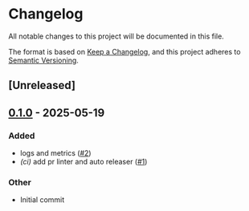 # Changelog

All notable changes to this project will be documented in this file.

The format is based on [Keep a Changelog](https://keepachangelog.com/en/1.0.0/),
and this project adheres to [Semantic Versioning](https://semver.org/spec/v2.0.0.html).

## [Unreleased]

## [0.1.0](https://github.com/deltadevsde/prism-telemetry/releases/tag/v0.1.0) - 2025-05-19

### Added

- logs and metrics ([#2](https://github.com/deltadevsde/prism-telemetry/pull/2))
- *(ci)* add pr linter and auto releaser ([#1](https://github.com/deltadevsde/prism-telemetry/pull/1))

### Other

- Initial commit
